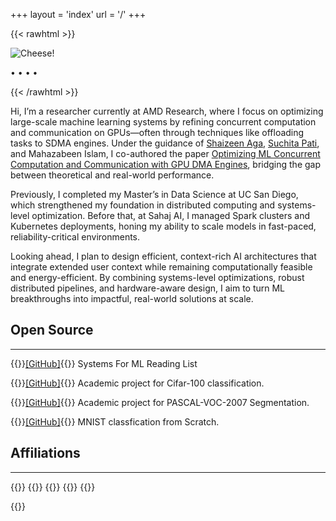 +++
layout = 'index'
url = '/'
+++

{{< rawhtml >}}
<div class="profile-div">
<img class="profile-image" src="https://i.imgur.com/F17lIHp.jpg" alt="Cheese!">
<p class="profile-links">
  <a href="mailto:anirudha0807@gmail.com" title="Email"><i class="fa-solid fa-at fa-xl"></i></a> • 
  <a href="/calendar" title="Calendar"><i class="fa-solid fa-calendar-day fa-lg"></i></a> • 
  <a href="https://github.com/anirudhaagrawal" title="GitHub"><i class="fa-brands fa-github fa-xl"></i></a> • 
  <a href="https://twitter.com/anirudhaagrawal" title="Twitter"><i class="fa-brands fa-twitter fa-xl"></i></a> • 
  <a href="https://www.linkedin.com/in/anirudha-agrawal" title="LinkedIn"><i class="fa-brands fa-linkedin fa-xl"></i></a>
</p>
<!-- 
<p class="profile-links">
  <a href="/resume/">Resume</a>
</p> 
-->
</div>
{{< /rawhtml >}}

Hi, I’m a researcher currently at AMD Research, where I focus on optimizing large-scale machine learning systems by refining concurrent computation and communication on GPUs—often through techniques like offloading tasks to SDMA engines. Under the guidance of [Shaizeen Aga](https://www.shaizeen.com/), [Suchita Pati](https://pages.cs.wisc.edu/~spati/), and Mahazabeen Islam, I co-authored the paper [Optimizing ML Concurrent Computation and Communication with GPU DMA Engines](https://arxiv.org/pdf/2412.14335), bridging the gap between theoretical and real-world performance.

Previously, I completed my Master’s in Data Science at UC San Diego, which strengthened my foundation in distributed computing and systems-level optimization. Before that, at Sahaj AI, I managed Spark clusters and Kubernetes deployments, honing my ability to scale models in fast-paced, reliability-critical environments.

Looking ahead, I plan to design efficient, context-rich AI architectures that integrate extended user context while remaining computationally feasible and energy-efficient. By combining systems-level optimizations, robust distributed pipelines, and hardware-aware design, I aim to turn ML breakthroughs into impactful, real-world solutions at scale.


## Open Source
---
{{<spanright>}}[[GitHub]](https://github.com/Anirudhaagrawal/mlsys-reading-list){{</spanright>}}
Systems For ML Reading List

{{<spanright>}}[[GitHub]](https://github.com/Anirudhaagrawal/cifar-100-classification.git){{</spanright>}}
Academic project for Cifar-100 classification.  

{{<spanright>}}[[GitHub]](https://github.com/Anirudhaagrawal/PASCAL-VOC-2007-Segmentation.git){{</spanright>}}
Academic project for PASCAL-VOC-2007 Segmentation.

{{<spanright>}}[[GitHub]](https://github.com/Anirudhaagrawal/Logistic-regression-on-MNIST-from-scratch){{</spanright>}}
MNIST classfication from Scratch.

## Affiliations
---
{{<centerwrap>}}
{{<affiliation img="https://i.imgur.com/op6GjLu.png" href="http://www.rknec.edu/" 
               name="RCOEM" desc="2016-2020">}}
{{<affiliation img="https://i.imgur.com/840MsOJ.png" href="https://sahaj.ai" 
               name="Sahaj AI" desc="2020-2022">}}
{{<affiliation img="https://i.imgur.com/2T7RicR.png" href="https://ucsd.edu/" 
               name="University Of California San Diego" desc="2022 - Present">}}
{{<affiliation img="https://i.imgur.com/j92MKtV.png" href="https://ucsd.edu/" 
               name="AMD Research" desc="2022 - Present">}}
               
{{</centerwrap>}}
